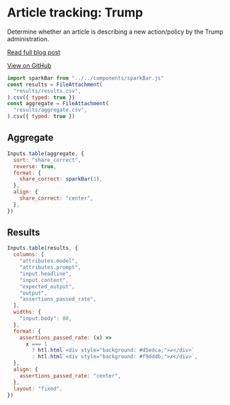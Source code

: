 # Article tracking: Trump

Determine whether an article is describing a new action/policy by the Trump administration.

[Read full blog post](https://kschaul.com/post/2025/03/05/2025-03-05-use-llm-to-keep-trackers-updated/)

[View on GitHub](https://github.com/kevinschaul/llm-evals/tree/main/src/evals/article-tracking-trump)

```js
import sparkBar from "../../components/sparkBar.js"
const results = FileAttachment(
  "results/results.csv",
).csv({ typed: true })
const aggregate = FileAttachment(
  "results/aggregate.csv",
).csv({ typed: true })
```

## Aggregate

```js
Inputs.table(aggregate, {
  sort: "share_correct",
  reverse: true,
  format: {
    share_correct: sparkBar(1),
  },
  align: {
    share_correct: "center",
  },
})
```

## Results

```js
Inputs.table(results, {
  columns: [
    "attributes.model",
    "attributes.prompt",
    "input.headline",
    "input.content",
    "expected_output",
    "output",
    "assertions_passed_rate",
  ],
  widths: {
    "input.body": 80,
  },
  format: {
    assertions_passed_rate: (x) =>
      x === 1
        ? htl.html`<div style="background: #d5edca;">✔</div>`
        : htl.html`<div style="background: #f9dddb;">✗</div>`,
  },
  align: {
    assertions_passed_rate: "center",
  },
  layout: "fixed",
})
```
